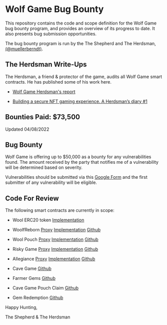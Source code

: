 
# Wolf Game Bug Bounty

This repository contains the code and scope definition for the Wolf Game bug bounty program, and provides an overview of its progress to date. It also presents bug submission opportunities.

The bug bounty program is run by the The Shepherd and The Herdsman, [(@muellerberndt)](https://twitter.com/muellerberndt).

## The Herdsman Write-Ups

The Herdsman, a friend & protector of the game, audits all Wolf Game smart contracts. He has published some of his work here.

- [Wolf Game Herdsman's report](https://muellerberndt.medium.com/wolf-game-herdsmans-report-5802c9d477bd)

- [Building a secure NFT gaming experience. A Herdsman’s diary #1](https://muellerberndt.medium.com/building-a-secure-nft-gaming-experience-a-herdsmans-diary-1-91aab11139dc)

## Bounties Paid: $73,500 
Updated 04/08/2022

## Bug Bounty

Wolf Game is offering up to $50,000 as a bounty for any vulnerabilities found. The amount received by the party that notifies me of a vulnerability will be determined based on severity.

Vulnerabilities should be submitted via this [Google Form](https://docs.google.com/forms/d/e/1FAIpQLSfWr5PxOq5NhFEG8jgPAG8IcTRDyj_X1M-RIwPNg8z6iBM3Kg/viewform) and the first submitter of any vulnerability will be eligible.

## Code For Review

The following smart contracts are currently in scope:

- Wool ERC20 token [Implementation](https://etherscan.io/address/0x8355dbe8b0e275abad27eb843f3eaf3fc855e525#code)

- WoolfReborn [Proxy](https://etherscan.io/address/0x7f36182dee28c45de6072a34d29855bae76dbe2f#code) [Implementation](https://etherscan.io/address/0x6aed9e5dda93b4243e87438790fea310fd182ea1#code) [Github](migration/WoolfReborn.sol)

- Wool Pouch [Proxy](https://etherscan.io/address/0xb76FBBB30e31F2c3BDaA2466CfB1CfE39b220D06#code) [Implementation](https://etherscan.io/address/0x425d27fae9b47e18278b746675002bca8d94e2f0#code) [Github](riskygame/WoolPouch.sol)

- Risky Game [Proxy](https://etherscan.io/address/0x830050A92e1694a2044dD1DDD1395E2CDadA8f2B#code) [Implementation](https://etherscan.io/address/0x867d1ef01122c87b1a5ee07effd06dc9c906f437#code) [Github](riskygame/RiskyGame.sol)

- Allegiance [Proxy](https://etherscan.io/address/0xd3a316d5fa3811553f67d9974e457c37d1c098b8#code) [Implementation](https://etherscan.io/address/0x605e768f4f22fcfb101dea87487d94387ad6e35d#code) [Github](alpha%20game/Allegiance.sol)

- Cave Game [Github](cave%20game/CaveGame.sol)

- Farmer Gems [Github](cave%20game/FarmerGem.sol)

- Cave Game Pouch Claim [Github](post%20cave%20game/CaveGamePouchClaim.sol)

- Gem Redemption [Github](post%20cave%20game/GemRedemption.sol)

Happy Hunting,

The Shepherd & The Herdsman
